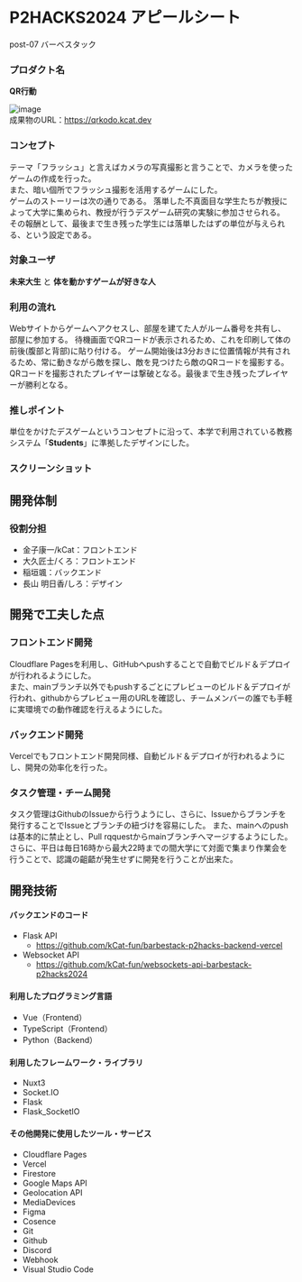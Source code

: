 # P2HACKS2024 アピールシート 
post-07 バーベスタック


### プロダクト名
**QR行動**

![image](https://github.com/user-attachments/assets/70df301d-e1a2-4efc-8db5-b295d51c8a7a)<br />
成果物のURL：https://qrkodo.kcat.dev

### コンセプト
テーマ「フラッシュ」と言えばカメラの写真撮影と言うことで、カメラを使ったゲームの作成を行った。<br />
また、暗い個所でフラッシュ撮影を活用するゲームにした。<br />
ゲームのストーリーは次の通りである。
落単した不真面目な学生たちが教授によって大学に集められ、教授が行うデスゲーム研究の実験に参加させられる。
その報酬として、最後まで生き残った学生には落単したはずの単位が与えられる、という設定である。

### 対象ユーザ
**未来大生** と **体を動かすゲームが好きな人**

### 利用の流れ
Webサイトからゲームへアクセスし、部屋を建てた人がルーム番号を共有し、部屋に参加する。
待機画面でQRコードが表示されるため、これを印刷して体の前後(腹部と背部)に貼り付ける。
ゲーム開始後は3分おきに位置情報が共有されるため、常に動きながら敵を探し、敵を見つけたら敵のQRコードを撮影する。
QRコードを撮影されたプレイヤーは撃破となる。最後まで生き残ったプレイヤーが勝利となる。

### 推しポイント
単位をかけたデスゲームというコンセプトに沿って、本学で利用されている教務システム「**Students**」に準拠したデザインにした。  

### スクリーンショット

## 開発体制  

### 役割分担  
- 金子康一/kCat：フロントエンド
- 大久匠士/くろ：フロントエンド
- 稲垣颯：バックエンド
- 長山 明日香/しろ：デザイン

## 開発で工夫した点  
### フロントエンド開発
Cloudflare Pagesを利用し、GitHubへpushすることで自動でビルド＆デプロイが行われるようにした。<br />
また、mainブランチ以外でもpushするごとにプレビューのビルド＆デプロイが行われ、githubからプレビュー用のURLを確認し、チームメンバーの誰でも手軽に実環境での動作確認を行えるようにした。<br />

### バックエンド開発
Vercelでもフロントエンド開発同様、自動ビルド＆デプロイが行われるようにし、開発の効率化を行った。<br />

### タスク管理・チーム開発
タスク管理はGithubのIssueから行うようにし、さらに、Issueからブランチを発行することでIssueとブランチの紐づけを容易にした。
また、mainへのpushは基本的に禁止とし、Pull rqquestからmainブランチへマージするようにした。<br />
さらに、平日は毎日16時から最大22時までの間大学にて対面で集まり作業会を行うことで、認識の齟齬が発生せずに開発を行うことが出来た。<br />


## 開発技術 
#### バックエンドのコード
- Flask API
  - https://github.com/kCat-fun/barbestack-p2hacks-backend-vercel
- Websocket API
  - https://github.com/kCat-fun/websockets-api-barbestack-p2hacks2024

#### 利用したプログラミング言語  
- Vue（Frontend）
- TypeScript（Frontend）
- Python（Backend）

#### 利用したフレームワーク・ライブラリ  
- Nuxt3
- Socket.IO
- Flask
- Flask_SocketIO

#### その他開発に使用したツール・サービス
- Cloudflare Pages
- Vercel
- Firestore
- Google Maps API
- Geolocation API
- MediaDevices
- Figma
- Cosence
- Git
- Github
- Discord
- Webhook
- Visual Studio Code
